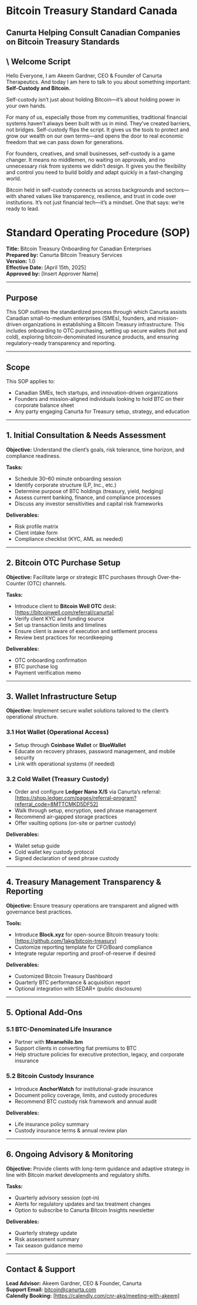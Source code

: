 
# Bitcoin Treasury Standard Canada

## Canurta Helping Consult Canadian Companies on Bitcoin Treasury Standards

## \ Welcome Script

Hello Everyone, I am Akeem Gardner, CEO & Founder of Canurta Therapeutics. And today I am here to talk to you about something important: **Self-Custody and Bitcoin.**

Self-custody isn’t just about holding Bitcoin—it’s about holding power in your own hands.

For many of us, especially those from my communities, traditional financial systems haven’t always been built with us in mind. They’ve created barriers, not bridges. Self-custody flips the script. It gives us the tools to protect and grow our wealth on our own terms—and opens the door to real economic freedom that we can pass down for generations.

For founders, creatives, and small businesses, self-custody is a game changer. It means no middlemen, no waiting on approvals, and no unnecessary risk from systems we didn’t design. It gives you the flexibility and control you need to build boldly and adapt quickly in a fast-changing world.

Bitcoin held in self-custody connects us across backgrounds and sectors—with shared values like transparency, resilience, and trust in code over institutions. It’s not just financial tech—it’s a mindset. One that says: we’re ready to lead.


# Standard Operating Procedure (SOP)  
**Title:** Bitcoin Treasury Onboarding for Canadian Enterprises  
**Prepared by:** Canurta Bitcoin Treasury Services  
**Version:** 1.0  
**Effective Date:** [April 15th, 2025]  
**Approved by:** [Insert Approver Name]

---

## Purpose

This SOP outlines the standardized process through which Canurta assists Canadian small-to-medium enterprises (SMEs), founders, and mission-driven organizations in establishing a Bitcoin Treasury infrastructure. This includes onboarding to OTC purchasing, setting up secure wallets (hot and cold), exploring bitcoin-denominated insurance products, and ensuring regulatory-ready transparency and reporting.

---

## Scope

This SOP applies to:

- Canadian SMEs, tech startups, and innovation-driven organizations  
- Founders and mission-aligned individuals looking to hold BTC on their corporate balance sheet  
- Any party engaging Canurta for Treasury setup, strategy, and education

---

## 1. Initial Consultation & Needs Assessment

**Objective:** Understand the client’s goals, risk tolerance, time horizon, and compliance readiness.

**Tasks:**

- Schedule 30–60 minute onboarding session  
- Identify corporate structure (LP, Inc., etc.)  
- Determine purpose of BTC holdings (treasury, yield, hedging)  
- Assess current banking, finance, and compliance processes  
- Discuss any investor sensitivities and capital risk frameworks  

**Deliverables:**

- Risk profile matrix  
- Client intake form  
- Compliance checklist (KYC, AML as needed)

---

## 2. Bitcoin OTC Purchase Setup

**Objective:** Facilitate large or strategic BTC purchases through Over-the-Counter (OTC) channels.

**Tasks:**

- Introduce client to **Bitcoin Well OTC** desk: [https://bitcoinwell.com/referral/canurta]  
- Verify client KYC and funding source  
- Set up transaction limits and timelines  
- Ensure client is aware of execution and settlement process  
- Review best practices for recordkeeping

**Deliverables:**

- OTC onboarding confirmation  
- BTC purchase log  
- Payment verification memo  

---

## 3. Wallet Infrastructure Setup

**Objective:** Implement secure wallet solutions tailored to the client’s operational structure.

### 3.1 Hot Wallet (Operational Access)

- Setup through **Coinbase Wallet** or **BlueWallet**
- Educate on recovery phrases, password management, and mobile security  
- Link with operational systems (if needed)

### 3.2 Cold Wallet (Treasury Custody)

- Order and configure **Ledger Nano X/S** via Canurta’s referral: [https://shop.ledger.com/pages/referral-program?referral_code=8MTTCMKD5DF52]  
- Walk through setup, encryption, seed phrase management  
- Recommend air-gapped storage practices  
- Offer vaulting options (on-site or partner custody)

**Deliverables:**

- Wallet setup guide  
- Cold wallet key custody protocol  
- Signed declaration of seed phrase custody

---

## 4. Treasury Management Transparency & Reporting

**Objective:** Ensure treasury operations are transparent and aligned with governance best practices.

**Tools:**

- Introduce **Block.xyz** for open-source Bitcoin treasury tools: [https://github.com/1akg/bitcoin-treasury]
- Customize reporting template for CFO/Board compliance  
- Integrate regular reporting and proof-of-reserve if desired  

**Deliverables:**

- Customized Bitcoin Treasury Dashboard  
- Quarterly BTC performance & acquisition report  
- Optional integration with SEDAR+ (public disclosure)

---

## 5. Optional Add-Ons

### 5.1 BTC-Denominated Life Insurance

- Partner with **Meanwhile.bm**  
- Support clients in converting fiat premiums to BTC  
- Help structure policies for executive protection, legacy, and corporate insurance

### 5.2 Bitcoin Custody Insurance

- Introduce **AnchorWatch** for institutional-grade insurance  
- Document policy coverage, limits, and custody procedures  
- Recommend BTC custody risk framework and annual audit  

**Deliverables:**

- Life insurance policy summary  
- Custody insurance terms & annual review plan  

---

## 6. Ongoing Advisory & Monitoring

**Objective:** Provide clients with long-term guidance and adaptive strategy in line with Bitcoin market developments and regulatory shifts.

**Tasks:**

- Quarterly advisory session (opt-in)  
- Alerts for regulatory updates and tax treatment changes  
- Option to subscribe to Canurta Bitcoin Insights newsletter  

**Deliverables:**

- Quarterly strategy update  
- Risk assessment summary  
- Tax season guidance memo

---

## Contact & Support

**Lead Advisor:** Akeem Gardner, CEO & Founder, Canurta  
**Support Email:** bitcoin@canurta.com  
**Calendly Booking:** [https://calendly.com/cnr-akg/meeting-with-akeem]
